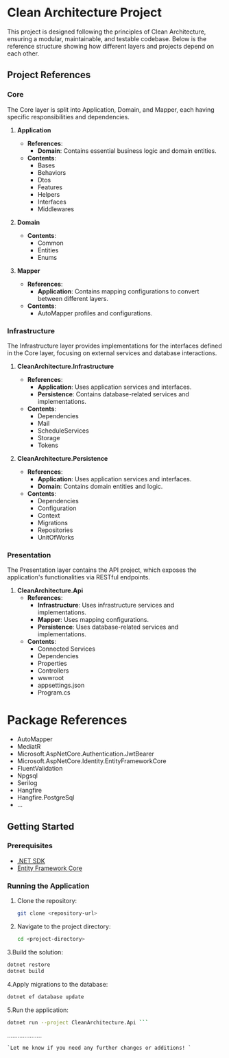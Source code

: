 # Clean Architecture Project

This project is designed following the principles of Clean Architecture, ensuring a modular, maintainable, and testable codebase. Below is the reference structure showing how different layers and projects depend on each other.

## Project References

### Core
The Core layer is split into Application, Domain, and Mapper, each having specific responsibilities and dependencies.

1. **Application**
   - **References**: 
     - **Domain**: Contains essential business logic and domain entities.
   - **Contents**:
     - Bases
     - Behaviors
     - Dtos
     - Features
     - Helpers
     - Interfaces
     - Middlewares

2. **Domain**
   - **Contents**:
     - Common
     - Entities
     - Enums

3. **Mapper**
   - **References**:
     - **Application**: Contains mapping configurations to convert between different layers.
   - **Contents**:
     - AutoMapper profiles and configurations.

### Infrastructure
The Infrastructure layer provides implementations for the interfaces defined in the Core layer, focusing on external services and database interactions.

1. **CleanArchitecture.Infrastructure**
   - **References**:
     - **Application**: Uses application services and interfaces.
     - **Persistence**: Contains database-related services and implementations.
   - **Contents**:
     - Dependencies
     - Mail
     - ScheduleServices
     - Storage
     - Tokens

2. **CleanArchitecture.Persistence**
   - **References**:
     - **Application**: Uses application services and interfaces.
     - **Domain**: Contains domain entities and logic.
   - **Contents**:
     - Dependencies
     - Configuration
     - Context
     - Migrations
     - Repositories
     - UnitOfWorks

### Presentation
The Presentation layer contains the API project, which exposes the application's functionalities via RESTful endpoints.

1. **CleanArchitecture.Api**
   - **References**:
     - **Infrastructure**: Uses infrastructure services and implementations.
     - **Mapper**: Uses mapping configurations.
     - **Persistence**: Uses database-related services and implementations.
   - **Contents**:
     - Connected Services
     - Dependencies
     - Properties
     - Controllers
     - wwwroot
     - appsettings.json
     - Program.cs
    
# Package References

- AutoMapper
- MediatR
- Microsoft.AspNetCore.Authentication.JwtBearer
- Microsoft.AspNetCore.Identity.EntityFrameworkCore
- FluentValidation
- Npgsql
- Serilog
- Hangfire
- Hangfire.PostgreSql
- ...
## Getting Started

### Prerequisites
- [.NET SDK](https://dotnet.microsoft.com/download)
- [Entity Framework Core](https://docs.microsoft.com/en-us/ef/core/)


### Running the Application
1. Clone the repository:
   ```sh
   git clone <repository-url>

2. Navigate to the project directory:

   ```sh
   cd <project-directory>

3.Build the solution:

   ```sh
   dotnet restore
   dotnet build
   ```
4.Apply migrations to the database:

   ```sh
   dotnet ef database update  
   ```
5.Run the application:

   ```sh
   dotnet run --project CleanArchitecture.Api ```

   ```
   .................... 
   ```
`Let me know if you need any further changes or additions! `
